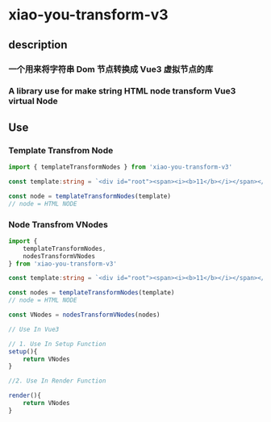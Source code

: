 # xiao-you-transform-v3

## description

### 一个用来将字符串 Dom 节点转换成 Vue3 虚拟节点的库

### A library use for make string HTML node transform Vue3 virtual Node

## Use

### Template Transfrom Node

```TypeScript
import { templateTransformNodes } from 'xiao-you-transform-v3'

const template:string = `<div id="root"><span><i><b>11</b></i></span></div>`

const node = templateTransformNodes(template)
// node = HTML NODE

```

### Node Transfrom VNodes

```TypeScript
import {
    templateTransformNodes,
    nodesTransformVNodes
} from 'xiao-you-transform-v3'

const template:string = `<div id="root"><span><i><b>11</b></i></span></div>`

const nodes = templateTransformNodes(template)
// node = HTML NODE

const VNodes = nodesTransformVNodes(nodes)

// Use In Vue3

// 1. Use In Setup Function
setup(){
    return VNodes
}

//2. Use In Render Function

render(){
    return VNodes
}
```
